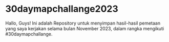 # 30daymapchallange2023
Hallo, Guys!
Ini adalah Repository untuk menyimpan hasil-hasil pemetaan yang saya kerjakan selama bulan November 2023, dalam rangka mengikuti #30daymapchallange. 
